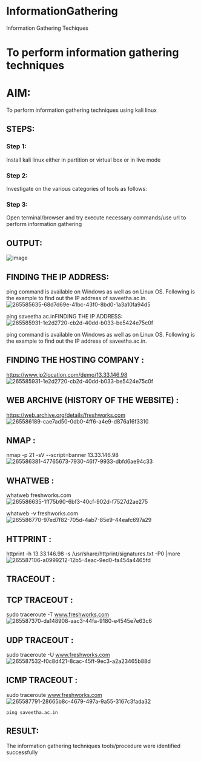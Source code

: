 # InformationGathering
Information Gathering Techiques

# To perform information gathering techniques

# AIM:

To perform information gathering techniques using kali linux 

## STEPS:

### Step 1:

Install kali linux either in partition or virtual box or in live mode

### Step 2:

Investigate on the various categories of tools as follows:

### Step 3:
Open terminal/browser and try execute necessary commands/use url to perform information gathering

## OUTPUT:
![image](https://github.com/Bakkiyalakshmi29/InformationGathering/assets/119406233/53ef2271-ad92-4b0d-8d17-b9e6639866ba)

## FINDING THE IP ADDRESS:
ping command is available on Windows as well as on Linux OS. Following is the example to find out the IP address of saveetha.ac.in.
![265585635-68d7d69e-41bc-43f0-8bd0-1a3a10fa94d5](https://github.com/Bakkiyalakshmi29/InformationGathering/assets/119406233/9a57fb48-e16f-4343-801c-b172205b480a)


ping saveetha.ac.inFINDING THE IP ADDRESS:![265585931-1e2d2720-cb2d-40dd-b033-be5424e75c0f](https://github.com/Bakkiyalakshmi29/InformationGathering/assets/119406233/d52a4133-7d7d-4db8-b232-ea0d118db76b)

ping command is available on Windows as well as on Linux OS. Following is the example to find out the IP address of saveetha.ac.in.
## FINDING THE HOSTING COMPANY :

https://www.ip2location.com/demo/13.33.146.98
![265585931-1e2d2720-cb2d-40dd-b033-be5424e75c0f](https://github.com/Bakkiyalakshmi29/InformationGathering/assets/119406233/80f2c9c2-c431-43b0-aea1-1026b3d5ffe5)

## WEB ARCHIVE (HISTORY OF THE WEBSITE) :

https://web.archive.org/details/freshworks.com
![265586189-cae7ad50-0db0-4ff6-a4e9-d876a16f3310](https://github.com/Bakkiyalakshmi29/InformationGathering/assets/119406233/38b59584-a52d-4b6b-ad3e-e22836dda527)

## NMAP :

nmap -p 21 -sV --script=banner 13.33.146.98
![265586381-47765673-7930-46f7-9933-dbfd6ae94c33](https://github.com/Bakkiyalakshmi29/InformationGathering/assets/119406233/ac8d551d-370a-4787-a2ba-da1fc332df62)

## WHATWEB :

whatweb freshworks.com
![265586635-1ff75b90-6bf3-40cf-902d-f7527d2ae275](https://github.com/Bakkiyalakshmi29/InformationGathering/assets/119406233/a9fa9e35-8965-410e-83ea-100b8a5134e5)

whatweb -v freshworks.com
![265586770-97ed7f82-705d-4ab7-85e9-44eafc697a29](https://github.com/Bakkiyalakshmi29/InformationGathering/assets/119406233/1385f1b4-1bd3-4ab8-a4d9-ee8682450420)

## HTTPRINT :

httprint -h 13.33.146.98 -s /usr/share/httprint/signatures.txt -P0 |more
![265587106-a0999212-12b5-4eac-9ed0-fa454a4465fd](https://github.com/Bakkiyalakshmi29/InformationGathering/assets/119406233/cc9a7202-4118-45e0-9d35-9e1b626e9905)

## TRACEOUT :
## TCP TRACEOUT :

 sudo traceroute -T www.freshworks.com
 ![265587370-da148908-aac3-44fa-9180-e4545e7e63c6](https://github.com/Bakkiyalakshmi29/InformationGathering/assets/119406233/ae77c954-bcb1-4763-a65b-eb53d1a1a5a4)

 ## UDP TRACEOUT :

 sudo traceroute -U www.freshworks.com
![265587532-f0c8d421-8cac-45ff-9ec3-a2a23465b88d](https://github.com/Bakkiyalakshmi29/InformationGathering/assets/119406233/162ec958-6d7b-43f4-9b9c-a4c030e0059c)

## ICMP TRACEOUT :

 sudo traceroute  www.freshworks.com
 ![265587791-28665b8c-4679-497a-9a55-3167c3fada32](https://github.com/Bakkiyalakshmi29/InformationGathering/assets/119406233/a6db44a2-ff9d-47c3-806c-ae5265085c81)















```
ping saveetha.ac.in
```
## RESULT:
The information gathering techniques tools/procedure were  identified successfully
